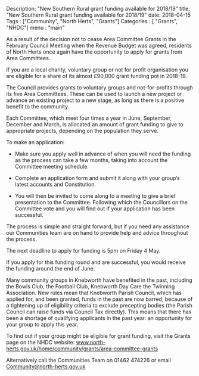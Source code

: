 Description: "New Southern Rural grant funding available for 2018/19"
title: "New Southern Rural grant funding available for 2018/19"
date: 2018-04-15
Tags : ["Community", "North Herts", "Grants"]
Categories : [ "Grants", "NHDC"]
menu : "main"


As a result of the decision not to cease Area Committee Grants in the February Council Meeting when the Revenue Budget was agreed, residents of North Herts once again have the opportunity to apply for grants from Area Committees.

If you are a local charity, voluntary group or not for profit organisation you are eligible for a share of its almost &pound;90,000 grant funding pot in 2018-19.

The Council provides grants to voluntary groups and not-for-profits through its five Area Committees. These can be used to launch a new project or advance an existing project to a new stage, as long as there is a positive benefit to the community.

Each Committee, which meet four times a year in June, September, December and March, is allocated an amount of grant funding to give to appropriate projects, depending on the population they serve.

To make an application:

* Make sure you apply well in advance of when you will need the funding as the process can take a few months, taking into account the Committee meeting schedule.

* Complete an application form and submit it along with your group’s latest accounts and Constitution.

* You will then be invited to come along to a meeting to give a brief presentation to the Committee. Following which the Councillors on the Committee vote and you will find out if your application has been successful.

The process is simple and straight forward, but if you need any assistance our Communities team are on hand to provide help and advice throughout the process.

The next deadline to apply for funding is 5pm on Friday 4 May.

If you apply for this funding round and are successful, you would receive the funding around the end of June.

Many community groups in Knebworth have benefited in the past, including the Bowls Club, the Football Club, Knebworth Day Care the Twinning Association. New rules mean that Knebworth Parish Council, which has applied for, and been granted, funds in the past are now barred, because of a tightening up of eligibility criteria to exclude precepting bodies (the Parish Council can raise funds via Council Tax directly). This means that there has been a shortage of qualifying applicants in the past year: an opportunity for your group to apply this year.

To find out if your group might be eligible for grant funding, visit the Grants page on the NHDC website: www.north-herts.gov.uk/home/community/grants/area-committee-grants

Alternatively call the Communities Team on 01462 474226 or email Community@north-herts.gov.uk
